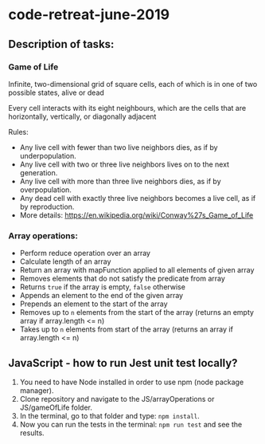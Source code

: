# code-retreat-june-2019

## Description of tasks:
### Game of Life
Infinite, two-dimensional grid of square cells, each of which is in one of two possible states, alive or dead

Every cell interacts with its eight neighbours, which are the cells that are horizontally, vertically, or diagonally adjacent

Rules:

* Any live cell with fewer than two live neighbors dies, as if by underpopulation.
* Any live cell with two or three live neighbors lives on to the next generation.
* Any live cell with more than three live neighbors dies, as if by overpopulation.
* Any dead cell with exactly three live neighbors becomes a live cell, as if by reproduction.
* More details: https://en.wikipedia.org/wiki/Conway%27s_Game_of_Life

### Array operations:

* Perform reduce operation over an array
* Calculate length of an array
* Return an array with mapFunction applied to all elements of given array
* Removes elements that do not satisfy the predicate from array
* Returns `true` if the array is empty, `false` otherwise
* Appends an element to the end of the given array
* Prepends an element to the start of the array
* Removes up to `n` elements from the start of the array (returns an empty array if array.length <= n)
* Takes up to `n` elements from start of the array (returns an array if array.length <= n)

## JavaScript - how to run Jest unit test locally?
1. You need to have Node installed in order to use npm (node package manager).
2. Clone repository and navigate to the JS/arrayOperations or JS/gameOfLife folder.
3. In the terminal, go to that folder and type:
`npm install`. 
4. Now you can run the tests in the terminal:
`npm run test` and see the results.
